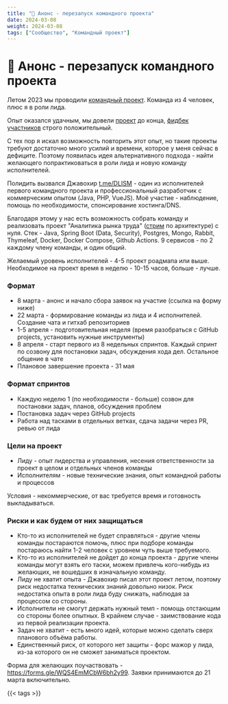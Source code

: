 ```yaml
---
title: "🚀 Анонс - перезапуск командного проекта"
date: 2024-03-08
weight: 2024-03-08
tags: ["Сообщество", "Командный проект"]
---
```


# 🚀 Анонс - перезапуск командного проекта

Летом 2023 мы проводили [командный проект](https://t.me/zhukovsd_it_mentor/72). Команда из 4 человек, плюс я в роли лида.

Опыт оказался удачным, мы довели [проект](http://it-jobs.zhukovsd.com/) до конца, [фидбек участников](https://t.me/zhukovsd_it_mentor/83) строго положительный.

С тех пор я искал возможность повторить этот опыт, но такие проекты требуют достаточно много усилий и времени, которое у меня сейчас в дефиците. Поэтому появилась идея альтернативного подхода - найти желающего попрактиковаться в роли лида и новую команду исполнителей.

Полидить вызвался Джавохир [t.me/DLISM](https://t.me/DLISM) - один из исполнителей первого командного проекта и профессиональный разработчик с коммерческим опытом (Java, PHP, VueJS). Моё участие - наблюдение, помощь по необходимости, спонсирование хостинга/DNS.

Благодаря этому у нас есть возможность собрать команду и реализовать проект "Аналитика рынка труда" ([стрим](https://www.youtube.com/watch?v=vI9KEs9FsHY) по архитектуре) с нуля. Стек - Java, Spring Boot (Data, Security), Postgres, Mongo, Rabbit, Thymeleaf, Docker, Docker Compose, Github Actions. 9 сервисов - по 2 каждому члену команды, и один общий.

Желаемый уровень исполнителей - 4-5 проект роадмапа или выше. Необходимое на проект время в неделю - 10-15 часов, больше - лучше.

### Формат

- 8 марта - анонс и начало сбора заявок на участие (ссылка на форму ниже)
- 22 марта - формирование команды из лида и 4 исполнителей. Создание чата и гитхаб репозиториев
- 1-5 апреля - подготовительная неделя (время разобраться с GitHub projects, установить нужные инструменты)
- 8 апреля - старт первого из 8 недельных спринтов. Каждый спринт по созвону для постановки задач, обсуждения хода дел. Остальное общение в чате
- Плановое завершение проекта - 31 мая

### Формат спринтов

- Каждую неделю 1 (по необходимости - больше) созвон для постановки задач, планов, обсуждения проблем
- Постановка задач через GitHub projects
- Работа над тасками в отдельных ветках, сдача задачи через PR, ревью от лида

### Цели на проект

- Лиду - опыт лидерства и управления, несения ответственности за проект в целом и отдельных членов команды
- Исполнителям - новые технические знания, опыт командной работы и процессов

Условия - некоммерческие, от вас требуется время и готовность выкладываться.

### Риски и как будем от них защищаться

- Кто-то из исполнителей не будет справляться - другие члены команды постараются помочь, плюс при подборе команды постараюсь найти 1-2 человек с уровнем чуть выше требуемого.
- Кто-то из исполнителей не дойдет до конца проекта - другие члены команды могут взять его таски, можем привлечь кого-нибудь из желающих, не вошедших в изначальную команду.
- Лиду не хватит опыта - Джавохир писал этот проект летом, поэтому риск недостатка технических знаний довольно низок. Риск недостатка опыта в роли лида буду снижать, наблюдая за процессом со стороны.
- Исполнители не смогут держать нужный темп - помощь отстающим со стороны более опытных. В крайнем случае - заимствование кода из первой реализации проекта.
- Задач не хватит - есть много идей, которые можно сделать сверх планового объёма работы.
- Единственный риск, от которого нет защиты - форс мажор у лида, из-за которого он не сможет заниматься проектом.

Форма для желающих поучаствовать - https://forms.gle/WQS4EmMCbW6bh2y99. Заявки принимаются до 21 марта включительно.

{{< tags >}}